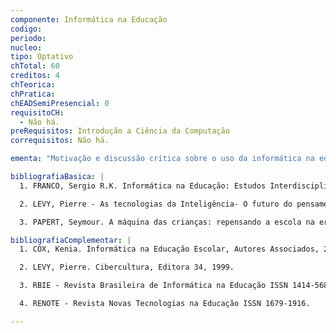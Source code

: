 ```yaml
---
componente: Informática na Educação
codigo:  
periodo: 
nucleo:
tipo: Optativo
chTotal: 60 
creditos: 4
chTeorica: 
chPratica: 
chEADSemiPresencial: 0
requisitoCH:
  - Não há.
preRequisitos: Introdução a Ciência da Computação
correquisitos: Não há.

ementa: "Motivação e discussão crítica sobre o uso da informática na educação, incluindo conhecimento sobre assuntos atuais; Histórico da informática na educação; Ambientes educacionais baseados em computador; As implicações pedagógicas e sociais do uso da informática na educação; Informática na educação especial, na educação à distância e no aprendizado cooperativo."

bibliografiaBasica: |
  1. FRANCO, Sergio R.K. Informática na Educação: Estudos Interdisciplinares. Editora da UFRGS, 2004.

  2. LEVY, Pierre - As tecnologias da Inteligência- O futuro do pensamento na era da informática. São Paulo: Editora 34, 2004, 13a. Edição.

  3. PAPERT, Seymour. A máquina das crianças: repensando a escola na era da informática. Porto Alegre: Artes Médicas, 1994.

bibliografiaComplementar: |
  1. COX, Kenia. Informática na Educação Escolar, Autores Associados, 2003.

  2. LEVY, Pierre. Cibercultura, Editora 34, 1999.

  3. RBIE - Revista Brasileira de Informática na Educação ISSN 1414-5685.

  4. RENOTE - Revista Novas Tecnologias na Educação ISSN 1679-1916.

---
```

